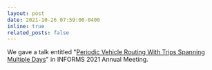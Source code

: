 ```yaml
---
layout: post
date: 2021-10-26 07:59:00-0400
inline: true
related_posts: false
---
```


We gave a talk entitled "[Periodic Vehicle Routing With Trips Spanning Multiple Days](https://www.abstractsonline.com/pp8/#!/10390/presentation/10794)" in INFORMS 2021 Annual Meeting.